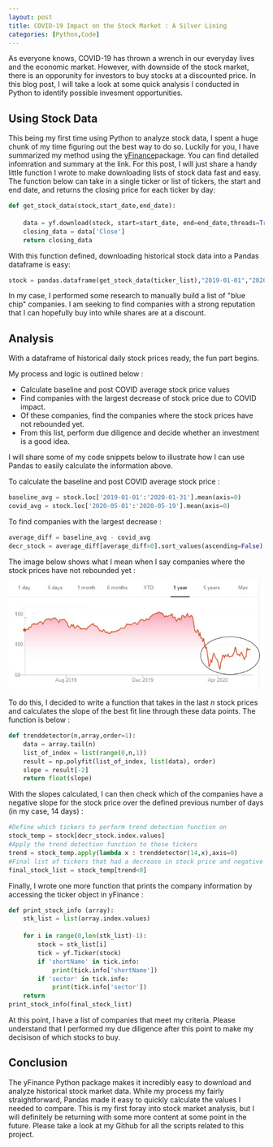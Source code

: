 ```yaml
---
layout: post
title: COVID-19 Impact on the Stock Market : A Silver Lining
categories: [Python,Code]
---
```


As everyone knows, COVID-19 has thrown a wrench in our everyday lives and the economic market. However, with downside of the stock market, there is an opporunity for investors to buy stocks at a discounted price.  In this blog post, I will take a look at some quick analysis I conducted in Python to identify possible invesment opportunities.  

## Using Stock Data

This being my first time using Python to analyze stock data, I spent a huge chunk of my time figuring out the best way to do so. Luckily for you, I have summarized my method using the [yFinance](https://pypi.org/project/yfinance/)package.  You can find detailed infomration and summary at the link. For this post, I will just share a handy little function I wrote to make downloading lists of stock data fast and easy.  The function below can take in a single ticker or list of tickers, the start and end date, and returns the closing price for each ticker by day: 

```python
def get_stock_data(stock,start_date,end_date):
    
    data = yf.download(stock, start=start_date, end=end_date,threads=True)
    closing_data = data['Close']
    return closing_data
```
With this function defined, downloading historical stock data into a Pandas dataframe is easy:

```python
stock = pandas.dataframe(get_stock_data(ticker_list),"2019-01-01","2020-05-19"))
```
In my case, I performed some research to manually build a list of "blue chip" companies.  I am seeking to find companies with a strong reputation that I can hopefully buy into while shares are at a discount. 

## Analysis

With a dataframe of historical daily stock prices ready, the fun part begins.  

My process and logic is outlined below : 
<ul>
    <li>Calculate baseline and post COVID average stock price values</li>
    <li>Find companies with the largest decrease of stock price due to COVID impact.</li>
    <li>Of these companies, find the companies where the stock prices have not rebounded yet.</li>
    <li>From this list, perform due diligence and decide whether an investment is a good idea.</li>
</ul>

I will share some of my code snippets below to illustrate how I can use Pandas to easily calculate the information above. 

To calculate the baseline and post COVID average stock price : 
```python
baseline_avg = stock.loc['2019-01-01':'2020-01-31'].mean(axis=0)
covid_avg = stock.loc['2020-05-01':'2020-05-19'].mean(axis=0)
```
To find companies with the largest decrease : 
```python
average_diff = baseline_avg - covid_avg
decr_stock = average_diff[average_diff>0].sort_values(ascending=False)
```
The image below shows what I mean when I say companies where the stock prices have not rebounded yet : 

<img src="/images/stock example.jpg" alt="Stock Example"/>

To do this, I decided to write a function that takes in the last *n* stock prices and calculates the slope of the best fit line through these data points.  The function is below : 
```python
def trenddetector(n,array,order=1):
    data = array.tail(n)
    list_of_index = list(range(0,n,1))
    result = np.polyfit(list_of_index, list(data), order)
    slope = result[-2]
    return float(slope)
```
With the slopes calculated, I can then check which of the companies have a negative slope for the stock price over the defined previous number of days (in my case, 14 days) : 
```python
#Define which tickers to perform trend detection function on
stock_temp = stock[decr_stock.index.values]
#Apply the trend detection function to these tickers
trend = stock_temp.apply(lambda x : trenddetector(14,x),axis=0)
#Final list of tickers that had a decrease in stock price and negative trend over the last n days
final_stock_list = stock_temp[trend<0]
```
Finally, I wrote one more function that prints the company information by accessing the ticker object in yFinance : 

```python
def print_stock_info (array):
    stk_list = list(array.index.values)
    
    for i in range(0,len(stk_list)-1):
        stock = stk_list[i]
        tick = yf.Ticker(stock)
        if 'shortName' in tick.info:
            print(tick.info['shortName'])
        if 'sector' in tick.info:
            print(tick.info['sector'])
    return
print_stock_info(final_stock_list)

```
At this point, I have a list of companies that meet my criteria.  Please understand that I performed my due diligence after this point to make my decisison of which stocks to buy.  

## Conclusion

The yFinance Python package makes it incredibly easy to download and analyze historical stock market data.  While my process my fairly straightforward, Pandas made it easy to quickly calculate the values I needed to compare.  This is my first foray into stock market analysis, but I will definitely be returning with some more content at some point in the future.  Please take a look at my Github for all the scripts related to this project. 


